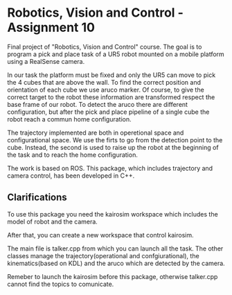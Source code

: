 # Robotics, Vision and Control - Assignment 10

Final project of "Robotics, Vision and Control" course. The goal is to program a pick and place task of a UR5 robot mounted on a mobile platform using a RealSense camera. 

In our task the platform must be fixed and only the UR5 can move to pick the 4 cubes that are above the wall. To find the correct position and orientation of each cube we use aruco marker. Of course, to give the correct target to the robot these information are transformed respect the base frame of our robot. To detect the aruco there are different configuration, but after the pick and place pipeline of a single cube the robot reach a commun home configuration. 

The trajectory implemented are both in operetional space and configurational space. We use the firts to go from the detection point to the cube. Instead, the second is used to raise up the robot at the beginning of the task and to reach the home configuration. 

The work is based on ROS. This package, which includes trajectory and camera control, has been developed in C++.

## Clarifications

To use this package you need the kairosim workspace which includes the model of robot and the camera. 

After that, you can create a new workspace that control kairosim.

The main file is talker.cpp from which you can launch all the task. The other classes manage the trajectory(operational and confgiurational), the kinematics(based on KDL) and the aruco which are detected by the camera. 

Remeber to launch the kairosim before this package, otherwise talker.cpp cannot find the topics to comunicate. 
